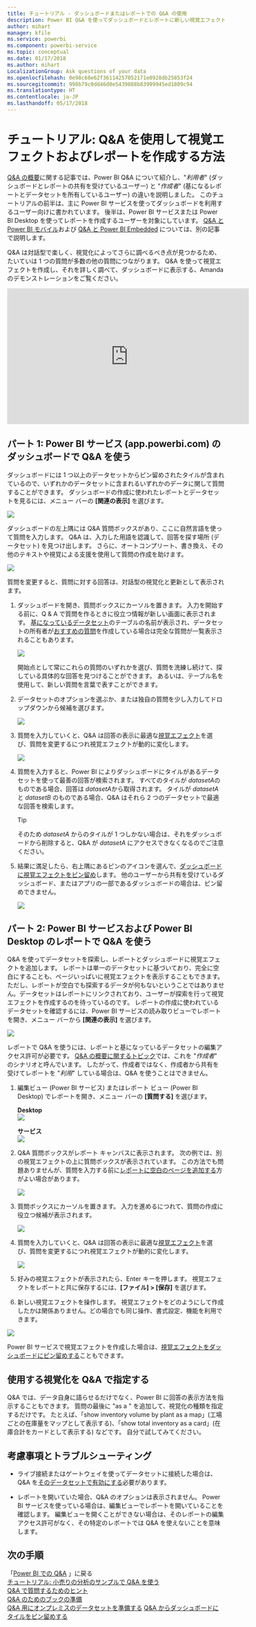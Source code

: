 ```yaml
---
title: チュートリアル - ダッシュボードまたはレポートでの Q&A の使用
description: Power BI Q&A を使ってダッシュボードとレポートに新しい視覚エフェクトを作成する方法についてのチュートリアルです。
author: mihart
manager: kfile
ms.service: powerbi
ms.component: powerbi-service
ms.topic: conceptual
ms.date: 01/17/2018
ms.author: mihart
LocalizationGroup: Ask questions of your data
ms.openlocfilehash: 0e98c68e62f36114257052171e0928db25853f24
ms.sourcegitcommit: 998b79c0dd46d0e5439888b83999945ed1809c94
ms.translationtype: HT
ms.contentlocale: ja-JP
ms.lasthandoff: 05/17/2018
---
```

# <a name="tutorial-how-to-use-qa-to-create-visualizations-and-build-reports"></a>チュートリアル: Q&A を使用して視覚エフェクトおよびレポートを作成する方法
[Q&A の概要](power-bi-q-and-a.md)に関する記事では、Power BI Q&A について紹介し、"*利用者*" (ダッシュボードとレポートの共有を受けているユーザー) と "*作成者*" (基になるレポートとデータセットを所有しているユーザー) の違いを説明しました。 このチュートリアルの前半は、主に Power BI サービスを使ってダッシュボードを利用するユーザー向けに書かれています。 後半は、Power BI サービスまたは Power BI Desktop を使ってレポートを作成するユーザーを対象にしています。 [Q&A と Power BI モバイル](mobile-apps-ios-qna.md)および [Q&A と Power BI Embedded](developer/qanda.md) については、別の記事で説明します。

Q&A は対話型で楽しく、視覚化によってさらに調べるべき点が見つかるため、たいていは 1 つの質問が多数の他の質問につながります。 Q&A を使って視覚エフェクトを作成し、それを詳しく調べて、ダッシュボードに表示する、Amanda のデモンストレーションをご覧ください。

<iframe width="560" height="315" src="https://www.youtube.com/embed/qMf7OLJfCz8?list=PL1N57mwBHtN0JFoKSR0n-tBkUJHeMP2cP" frameborder="0" allowfullscreen></iframe>

## <a name="part-1-use-qa-on-a-dashboard-in-power-bi-service-apppowerbicom"></a>パート 1: Power BI サービス (app.powerbi.com) のダッシュボードで Q&A を使う
ダッシュボードには 1 つ以上のデータセットからピン留めされたタイルが含まれているので、いずれかのデータセットに含まれるいずれかのデータに関して質問することができます。 ダッシュボードの作成に使われたレポートとデータセットを見るには、メニュー バーの **[関連の表示]** を選びます。

![](media/power-bi-tutorial-q-and-a/power-bi-view-related.png)

ダッシュボードの左上隅には Q&A 質問ボックスがあり、ここに自然言語を使って質問を入力します。 Q&A は、入力した用語を認識して、回答を探す場所 (データセット) を見つけ出します。 さらに、オートコンプリート、書き換え、その他のテキストや視覚による支援を使用して質問の作成を助けます。

![](media/power-bi-tutorial-q-and-a/powerbi-qna.png)

質問を変更すると、質問に対する回答は、対話型の視覚化と更新として表示されます。

1. ダッシュボードを開き、質問ボックスにカーソルを置きます。 入力を開始する前に、Q & A で質問を作るときに役立つ情報が新しい画面に表示されます。 [基になっているデータセット](service-get-data.md)のテーブルの名前が表示され、データセットの所有者が[おすすめの質問](service-q-and-a-create-featured-questions.md)を作成している場合は完全な質問が一覧表示されることもあります。

   ![](media/power-bi-tutorial-q-and-a/powerbi-qna-cursor.png)

   開始点として常にこれらの質問のいずれかを選び、質問を洗練し続けて、探している具体的な回答を見つけることができます。 あるいは、テーブル名を使用して、新しい質問を言葉で表すことができます。

2. データセットのオプションを選ぶか、または独自の質問を少し入力してドロップダウンから候補を選びます。

   ![](media/power-bi-tutorial-q-and-a/powerbi-qna-list.png)

3. 質問を入力していくと、Q&A は回答の表示に最適な[視覚エフェクト](power-bi-visualization-types-for-reports-and-q-and-a.md)を選び、質問を変更するにつれ視覚エフェクトが動的に変化します。

   ![](media/power-bi-tutorial-q-and-a/powerbi-qna-viz.png)

4. 質問を入力すると、Power BI によりダッシュボードにタイルがあるデータセットを使って最善の回答が検索されます。  すべてのタイルが *datasetA*のものである場合、回答は *datasetA*から取得されます。  タイルが *datasetA* と *datasetB* のものである場合、Q&A はそれら 2 つのデータセットで最適な回答を検索します。

   > [!TIP]
   > そのため *datasetA* からのタイルが 1 つしかない場合は、それをダッシュボードから削除すると、Q&A が *datasetA* にアクセスできなくなるのでご注意ください。
   >
   >
5. 結果に満足したら、右上隅にあるピンのアイコンを選んで、[ダッシュボードに視覚エフェクトをピン留め](service-dashboard-pin-tile-from-q-and-a.md)します。 他のユーザーから共有を受けているダッシュボード、またはアプリの一部であるダッシュボードの場合は、ピン留めできません。

   ![](media/power-bi-tutorial-q-and-a/pbi_qna_finish-typing-question.jpg)

##    <a name="part-2-use-qa-in-a-report-in-power-bi-service-or-power-bi-desktop"></a>パート 2: Power BI サービスおよび Power BI Desktop のレポートで Q&A を使う

Q&A を使ってデータセットを探索し、レポートとダッシュボードに視覚エフェクトを追加します。 レポートは単一のデータセットに基づいており、完全に空白にすることも、ページいっぱいに視覚エフェクトを表示することもできます。 ただし、レポートが空白でも探索するデータが何もないということではありません。データセットはレポートにリンクされており、ユーザーが探索を行って視覚エフェクトを作成するのを待っているのです。  レポートの作成に使われているデータセットを確認するには、Power BI サービスの読み取りビューでレポートを開き、メニュー バーから **[関連の表示]** を選びます。

![](media/power-bi-tutorial-q-and-a/power-bi-view-related.png)

レポートで Q&A を使うには、レポートと基になっているデータセットの編集アクセス許可が必要です。 [Q&A の概要に関するトピック](power-bi-q-and-a.md)では、これを "*作成者*" のシナリオと呼んでいます。 したがって、作成者ではなく、作成者から共有を受けてレポートを "*利用*" している場合は、Q&A を使うことはできません。

1. 編集ビュー (Power BI サービス) またはレポート ビュー (Power BI Desktop) でレポートを開き、メニュー バーの **[質問する]** を選びます。

    **Desktop**    
    ![](media/power-bi-tutorial-q-and-a/power-bi-desktop-question.png)

    **サービス**    
    ![](media/power-bi-tutorial-q-and-a/power-bi-service.png)

2. Q&A 質問ボックスがレポート キャンバスに表示されます。 次の例では、別の視覚エフェクトの上に質問ボックスが表示されています。 この方法でも問題ありませんが、質問を入力する前に[レポートに空白のページを追加する](power-bi-report-add-page.md)方がよい場合があります。

    ![](media/power-bi-tutorial-q-and-a/power-bi-ask-question.png)

3. 質問ボックスにカーソルを置きます。 入力を進めるにつれて、質問の作成に役立つ候補が表示されます。

   ![](media/power-bi-tutorial-q-and-a/power-bi-q-and-a-suggestions.png)

4. 質問を入力していくと、Q&A は回答の表示に最適な[視覚エフェクト](power-bi-visualization-types-for-reports-and-q-and-a.md)を選び、質問を変更するにつれ視覚エフェクトが動的に変化します。

   ![](media/power-bi-tutorial-q-and-a/power-bi-q-and-a-visual.png)

5. 好みの視覚エフェクトが表示されたら、Enter キーを押します。 視覚エフェクトをレポートと共に保存するには、**[ファイル] > [保存]** を選びます。

6. 新しい視覚エフェクトを操作します。 視覚エフェクトをどのようにして作成したかは関係ありません。どの場合でも同じ操作、書式設定、機能を利用できます。

  ![](media/power-bi-tutorial-q-and-a/power-bi-q-and-a-ellipses.png)

  Power BI サービスで視覚エフェクトを作成した場合は、[視覚エフェクトをダッシュボードにピン留めする](service-dashboard-pin-tile-from-q-and-a.md)こともできます。

## <a name="tell-qa-which-visualization-to-use"></a>使用する視覚化を Q&A で指定する
Q&A では、データ自身に語らせるだけでなく、Power BI に回答の表示方法を指示することもできます。 質問の最後に "as a <visualization type>" を追加して、視覚化の種類を指定するだけです。  たとえば、「show inventory volume by plant as a map」(工場ごとの在庫量をマップとして表示する)、「show total inventory as a card」(在庫合計をカードとして表示する) などです。  自分で試してみてください。

##  <a name="considerations-and-troubleshooting"></a>考慮事項とトラブルシューティング
- ライブ接続またはゲートウェイを使ってデータセットに接続した場合は、Q&A を[そのデータセットで有効にする](service-q-and-a-direct-query.md)必要があります。

- レポートを開いていた場合、Q&A のオプションは表示されません。 Power BI サービスを使っている場合は、編集ビューでレポートを開いていることを確認します。 編集ビューを開くことができない場合は、そのレポートの編集アクセス許可がなく、その特定のレポートでは Q&A を使えないことを意味します。

## <a name="next-steps"></a>次の手順
「[Power BI での Q&A](power-bi-q-and-a.md) 」に戻る  
[チュートリアル: 小売りの分析のサンプルで Q&A を使う](power-bi-visualization-introduction-to-q-and-a.md)   
[Q&A で質問するためのヒント](service-q-and-a-tips.md)   
[Q&A のためのブックの準備](service-prepare-data-for-q-and-a.md)  
[Q&A 用にオンプレミスのデータセットを準備する](service-q-and-a-direct-query.md)
[Q&A からダッシュボードにタイルをピン留めする](service-dashboard-pin-tile-from-q-and-a.md)
